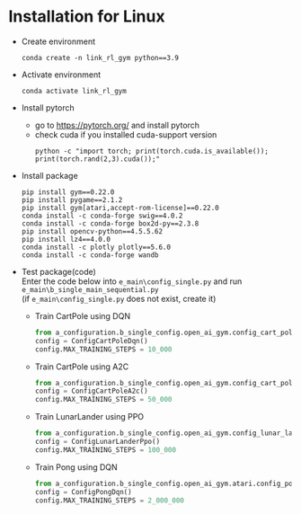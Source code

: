 # Installation for Linux

- Create environment
  ```commandline
  conda create -n link_rl_gym python==3.9
  ```

- Activate environment
  ```commandline
  conda activate link_rl_gym
  ```

- Install pytorch
  - go to https://pytorch.org/ and install pytorch
  - check cuda if you installed cuda-support version
    ```commandline
    python -c "import torch; print(torch.cuda.is_available()); print(torch.rand(2,3).cuda());"
    ```

- Install package
  ```commandline
  pip install gym==0.22.0
  pip install pygame==2.1.2
  pip install gym[atari,accept-rom-license]==0.22.0
  conda install -c conda-forge swig==4.0.2
  conda install -c conda-forge box2d-py==2.3.8
  pip install opencv-python==4.5.5.62
  pip install lz4==4.0.0
  conda install -c plotly plotly==5.6.0
  conda install -c conda-forge wandb
  ```

- Test package(code)  
  Enter the code below into ```e_main\config_single.py``` and run ```e_main\b_single_main_sequential.py```  
  (if ```e_main\config_single.py``` does not exist, create it)
  - Train CartPole using DQN
    ```python
    from a_configuration.b_single_config.open_ai_gym.config_cart_pole import ConfigCartPoleDqn
    config = ConfigCartPoleDqn()
    config.MAX_TRAINING_STEPS = 10_000
    ``` 
  - Train CartPole using A2C
    ```python
    from a_configuration.b_single_config.open_ai_gym.config_cart_pole import ConfigCartPoleA2c
    config = ConfigCartPoleA2c()
    config.MAX_TRAINING_STEPS = 50_000
    ```
  - Train LunarLander using PPO
    ```python
    from a_configuration.b_single_config.open_ai_gym.config_lunar_lander import ConfigLunarLanderPpo
    config = ConfigLunarLanderPpo()
    config.MAX_TRAINING_STEPS = 100_000
    ```
  - Train Pong using DQN
    ```python
    from a_configuration.b_single_config.open_ai_gym.atari.config_pong import ConfigPongDqn
    config = ConfigPongDqn()
    config.MAX_TRAINING_STEPS = 2_000_000
    ```
